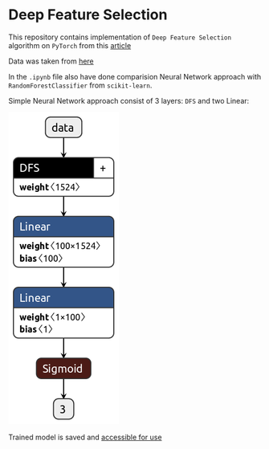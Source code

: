 # Deep Feature Selection

This repository contains implementation of `Deep Feature Selection` algorithm on `PyTorch` from this [article](https://pdfs.semanticscholar.org/ac2a/c075773cc936a206c3ebb2339376d586bcbd.pdf)

Data was taken from [here](https://drive.google.com/drive/folders/1Dk6pd_zgDYZBW-4isEQUnpw9IGIQHBW6?usp=sharing)

In the `.ipynb` file also have done comparision Neural Network approach with `RandomForestClassifier` from `scikit-learn`.

Simple Neural Network approach consist of 3 layers: `DFS` and two Linear:

![](model.pth.png)

Trained model is saved and [accessible for use](model.pth)